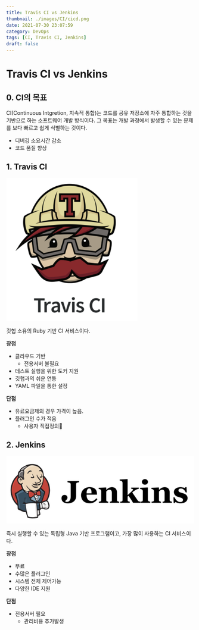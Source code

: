 ```yaml
---
title: Travis CI vs Jenkins
thumbnail: ./images/CI/cicd.png
date: 2021-07-30 23:07:59
category: DevOps
tags: [CI, Travis CI, Jenkins]
draft: false
---
```

# Travis CI vs Jenkins

## 0. CI의 목표
CI(Continuous Intgretion, 지속적 통합)는 코드를 공유 저장소에 자주 통합하는 것을 기반으로 하는 소프트웨어 개발 방식이다. 그 목표는 개발 과정에서 발생할 수 있는 문제를 보다 빠르고 쉽게 식별하는 것이다.
- 디버깅 소요시간 감소
- 코드 품질 향상

## 1. Travis CI
![트레비스](images/CI/Travis.png)

깃헙 소유의 Ruby 기반 CI 서비스이다.

**장점**
- 클라우드 기반
  - 전용서버 불필요
- 테스트 실행을 위한 도커 지원
- 깃헙과의 쉬운 연동
- YAML 파일을 통한 설정

**단점**
- 유료요금제의 경우 가격이 높음.
- 플러그인 수가 적음
  - 사용자 직접정의🔼


## 2. Jenkins
![젠킨스](images/CI/jenkins.png)

즉시 실행할 수 있는 독립형 Java 기반 프로그램이고, 가장 많이 사용하는 CI 서비스이다.

**장점**
- 무료
- 수많은 플러그인
- 시스템 전체 제어가능
- 다양한 IDE 지원

**단점**
- 전용서버 필요
  - 관리비용 추가발생
